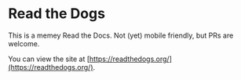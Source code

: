# Read the Dogs

This is a memey Read the Docs. Not (yet) mobile friendly, but PRs are welcome.

You can view the site at [https://readthedogs.org/](https://readthedogs.org/).

